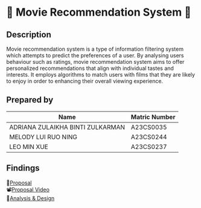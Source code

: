 # 🎥 Movie Recommendation System 🎥

## Description 
Movie recommendation system is a type of information filtering system which attempts to predict the preferences of a user. By analysing users behaviour such as ratings, movie recommendation system aims to offer personalized recommendations that align with individual tastes and interests. It employs algorithms to match users with films that they are likely to enjoy in order to enhancing their overall viewing experience.

## Prepared by 

| Name                                     | Matric Number | 
|------------------------------------------|---------------|
| ADRIANA ZULAIKHA BINTI ZULKARMAN  | A23CS0035     | 
| MELODY LUI RUO NING      | A23CS0244     |
| LEO MIN XUE                 | A23CS0237    |


## Findings
📄[Proposal](https://github.com/jjn7702/SECJ1023-PT2/tree/main/Submission/sec04_23242/Group%205/Proposal) <br>
📽[Proposal Video](https://youtu.be/x3d3-U1fO6s?si=W9Gs7ogg82IptGdw) <br>
🫧[Analysis & Design](https://github.com/jjn7702/SECJ1023-PT2/tree/main/Submission/sec04_23242/Group%205/Analysis-Design)
